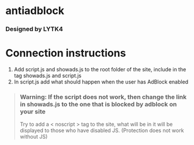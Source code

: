 # antiadblock
### Designed by LYTK4


# Connection instructions

1. Add script.js and showads.js to the root folder of the site, include in the <head> tag showads.js and script.js
2. In script.js add what should happen when the user has AdBlock enabled


> ### Warning: If the script does not work, then change the link in showads.js to the one that is blocked by adblock on your site
> Try to add a < noscript > tag to the site, what will be in it will be displayed to those who have disabled JS. (Protection does not work without JS)

